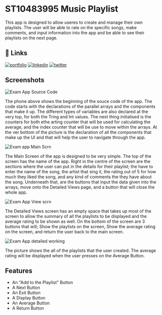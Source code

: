 
# ST10483995 Music Playlist

This app is designed to allow useres to create and manage their own playlists. The user will be able to rate on the specific songs, make comments, and input information into the app and be able to see their playlists on the next page. 


## 🔗 Links
[![portfolio](https://img.shields.io/badge/my_portfolio-000?style=for-the-badge&logo=ko-fi&logoColor=white)](https://katherineoelsner.com/)
[![linkedin](https://img.shields.io/badge/linkedin-0A66C2?style=for-the-badge&logo=linkedin&logoColor=white)](https://www.linkedin.com/)
[![twitter](https://img.shields.io/badge/twitter-1DA1F2?style=for-the-badge&logo=twitter&logoColor=white)](https://twitter.com/)


## Screenshots

![Exam App Source Code](https://github.com/user-attachments/assets/b337af5e-957c-471f-a1de-77fb62dab522)

The phone above shows the beginning of the souce code of the app. The code starts with the declarations of the parallel arrays and the components that make it up. The different types of variables are also declared at the very top, for both the Tring and Int values. The next thing initialised is the counters for both ethe arting counter that will be used for calculating the average, and the index counter that will be use to move within the arrays. At the ver bottom of the picture is the declaration of all the components that make up the UI and that will help the user to navigate through the app.

![Exam app Main Scrn](https://github.com/user-attachments/assets/0ea2b1c7-9b60-4e87-869b-8ac49aa58259)

The Main Screen of the app is designed to be very simple. The top of the screen has the name of the app. Right in the centre of the screen are the sections where the user can put in the details for their playlist; the have to enter the name of the song, the artist that sing it, the rating out of 5 for how much they liked the song, and any kind of comments the they have about the song. Underneath that, are the buttons that input the data given into the arrays, move onto the Detailed Views page, and a button that will close the whole app.

![Exam App View scrn](https://github.com/user-attachments/assets/deb5124b-a698-4fce-8092-4b6cf42d785a)

The Detailed Views screen has an empty space that takes up most of the screen to allow the summary of all the playlists to be displayed and the average rating to be shown as well. On the bottom of the screen are 3 buttons that will; Show the playlists on the screen, Show the average rating on the screen, and return the user back to the main screen.


![Exam App detailed working](https://github.com/user-attachments/assets/fefdbd76-a451-43a3-a0cb-f974e4752ad3)

The picture shows the all of the playlists that the user created. The average rating will be displayed when the user presses on the Average Button.



## Features

- An "Add to the Playlist" Button
- A Next Button
- An Exit Button
- A Display Button
- An Average Button
- A Return Button


